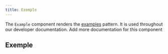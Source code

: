 ```yaml
---
title: Exemple
---
```


The `Example` component renders the [examples](/reference/packages/examples/) pattern. It is used throughout our developer documentation.<Fixme> Add more documentation for this component </Fixme>

## Exemple

<Example part="path_intersects" caption="The Example component used to illustrate the Path.intersects() method" />

